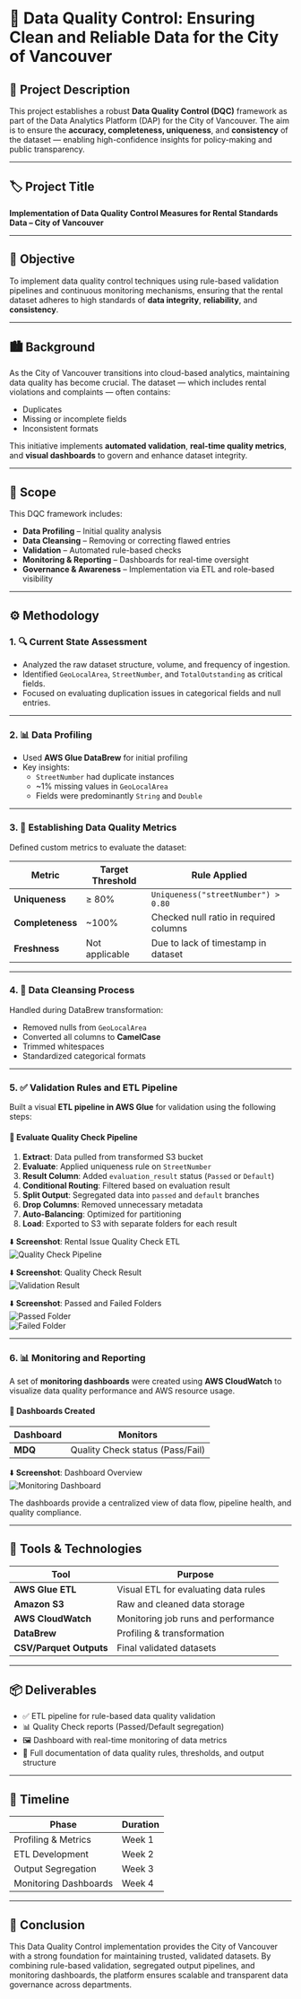 # 🧪 Data Quality Control: Ensuring Clean and Reliable Data for the City of Vancouver

## 📘 Project Description

This project establishes a robust **Data Quality Control (DQC)** framework as part of the Data Analytics Platform (DAP) for the City of Vancouver. The aim is to ensure the **accuracy, completeness, uniqueness**, and **consistency** of the dataset — enabling high-confidence insights for policy-making and public transparency.

---

## 🏷️ Project Title

**Implementation of Data Quality Control Measures for Rental Standards Data – City of Vancouver**

---

## 🎯 Objective

To implement data quality control techniques using rule-based validation pipelines and continuous monitoring mechanisms, ensuring that the rental dataset adheres to high standards of **data integrity**, **reliability**, and **consistency**.

---

## 🏙️ Background

As the City of Vancouver transitions into cloud-based analytics, maintaining data quality has become crucial. The dataset — which includes rental violations and complaints — often contains:
- Duplicates
- Missing or incomplete fields
- Inconsistent formats

This initiative implements **automated validation**, **real-time quality metrics**, and **visual dashboards** to govern and enhance dataset integrity.

---

## 📌 Scope

This DQC framework includes:

- **Data Profiling** – Initial quality analysis
- **Data Cleansing** – Removing or correcting flawed entries
- **Validation** – Automated rule-based checks
- **Monitoring & Reporting** – Dashboards for real-time oversight
- **Governance & Awareness** – Implementation via ETL and role-based visibility

---

## ⚙️ Methodology

### 1. 🔍 Current State Assessment

- Analyzed the raw dataset structure, volume, and frequency of ingestion.
- Identified `GeoLocalArea`, `StreetNumber`, and `TotalOutstanding` as critical fields.
- Focused on evaluating duplication issues in categorical fields and null entries.

---

### 2. 📊 Data Profiling

- Used **AWS Glue DataBrew** for initial profiling
- Key insights:
  - `StreetNumber` had duplicate instances
  - ~1% missing values in `GeoLocalArea`
  - Fields were predominantly `String` and `Double`

---

### 3. 🎯 Establishing Data Quality Metrics

Defined custom metrics to evaluate the dataset:

| Metric         | Target Threshold | Rule Applied                          |
|----------------|------------------|----------------------------------------|
| **Uniqueness** | ≥ 80%            | `Uniqueness("streetNumber") > 0.80`    |
| **Completeness** | ~100%           | Checked null ratio in required columns |
| **Freshness**  | Not applicable   | Due to lack of timestamp in dataset    |

---

### 4. 🧹 Data Cleansing Process

Handled during DataBrew transformation:
- Removed nulls from `GeoLocalArea`
- Converted all columns to **CamelCase**
- Trimmed whitespaces
- Standardized categorical formats

---

### 5. ✅ Validation Rules and ETL Pipeline

Built a visual **ETL pipeline in AWS Glue** for validation using the following steps:

#### 🔁 Evaluate Quality Check Pipeline

1. **Extract**: Data pulled from transformed S3 bucket  
2. **Evaluate**: Applied uniqueness rule on `StreetNumber`  
3. **Result Column**: Added `evaluation_result` status (`Passed` or `Default`)  
4. **Conditional Routing**: Filtered based on evaluation result  
5. **Split Output**: Segregated data into `passed` and `default` branches  
6. **Drop Columns**: Removed unnecessary metadata  
7. **Auto-Balancing**: Optimized for partitioning  
8. **Load**: Exported to S3 with separate folders for each result

⬇️ **Screenshot**: Rental Issue Quality Check ETL  
![Quality Check Pipeline](./Screen-Shots/quality_check_pipeline.png)

⬇️ **Screenshot**: Quality Check Result  
![Validation Result](./Screen-Shots/quality_check_result.png)

⬇️ **Screenshot**: Passed and Failed Folders  
![Passed Folder](./Screen-Shots/passed_folder.png)  
![Failed Folder](./Screen-Shots/failed_folder.png)

---

### 6. 📊 Monitoring and Reporting

A set of **monitoring dashboards** were created using **AWS CloudWatch** to visualize data quality performance and AWS resource usage.

#### 🧭 Dashboards Created

| Dashboard | Monitors                             |
|-----------|---------------------------------------|
| **MDQ**   | Quality Check status (Pass/Fail)      |


⬇️ **Screenshot**: Dashboard Overview  
![Monitoring Dashboard](./Screen-Shots/monitoring_dashboard.png)

The dashboards provide a centralized view of data flow, pipeline health, and quality compliance.



---

## 🧰 Tools & Technologies

| Tool                  | Purpose                                  |
|-----------------------|------------------------------------------|
| **AWS Glue ETL**      | Visual ETL for evaluating data rules     |
| **Amazon S3**         | Raw and cleaned data storage             |
| **AWS CloudWatch**    | Monitoring job runs and performance      |
| **DataBrew**          | Profiling & transformation               |
| **CSV/Parquet Outputs**| Final validated datasets                |

---

## 📦 Deliverables

- ✅ ETL pipeline for rule-based data quality validation  
- 📊 Quality Check reports (Passed/Default segregation)  
- 🖼️ Dashboard with real-time monitoring of data metrics  
- 📝 Full documentation of data quality rules, thresholds, and output structure  

---

## 📅 Timeline

| Phase                 | Duration |
|-----------------------|----------|
| Profiling & Metrics   | Week 1   |
| ETL Development       | Week 2   |
| Output Segregation    | Week 3   |
| Monitoring Dashboards | Week 4   |

---

## 📌 Conclusion

This Data Quality Control implementation provides the City of Vancouver with a strong foundation for maintaining trusted, validated datasets. By combining rule-based validation, segregated output pipelines, and monitoring dashboards, the platform ensures scalable and transparent data governance across departments.
